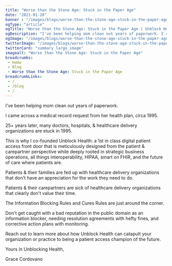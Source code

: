 ```yaml
--- 
title: "Worse than the Stone Age: Stuck in the Paper Age"
date: "2021-01-28"
banner : "/images/blogs/worse-than-the-stone-age-stuck-in-the-paper-age.jpg"
ogType: "article"
ogTitle: "Worse than the Stone Age: Stuck in the Paper Age | Unblock Health"
ogDescription: "I've been helping mom clean out years of paperwork. I came across a medical record request from her health plan, circa 1995. 25+ years later, many doctors, hospitals, & healthcare delivery organizations are stuck in 1995."
ogImage: "/images/blogs/worse-than-the-stone-age-stuck-in-the-paper-age.jpg"
twitterImage: "/images/blogs/worse-than-the-stone-age-stuck-in-the-paper-age.jpg"
twitterCard: "summary_large_image"
imagealt: "Worse than the Stone Age: Stuck in the Paper Age"
breadcrumbs:
 - Home
 - Blog
 - Worse than the Stone Age: Stuck in the Paper Age
breadcrumbLinks:
 - / 
 - /blog
 - / 
---
```


I've been helping mom clean out years of paperwork.

I came across a medical record request from her health plan, circa 1995.

25+ years later, many doctors, hospitals, & healthcare delivery organizations are stuck in 1995.

This is why I co-founded Unblock Health: a 1st in class digital patient access front door that is meticulously designed from the patient & carepartner perspective while deeply rooted in strategic business operations, all things interoperability, HIPAA, smart on FHIR, and the future of care where patients are.

Patients & their families are fed up with healthcare delivery organizations that don't have an appreciation for the work they need to do.

Patients & their carepartners are sick of healthcare delivery organizations that clearly don't value their time.

The Information Blocking Rules and Cures Rules are just around the corner.

Don't get caught with a bad reputation in the public domain as an information blocker, needing resolution agreements with hefty fines, and corrective action plans with monitoring.

Reach out to learn more about how Unblock Health can catapult your organization or practice to being a patient access champion of the future.

Yours in Unblocking Health, 

Grace Cordovano